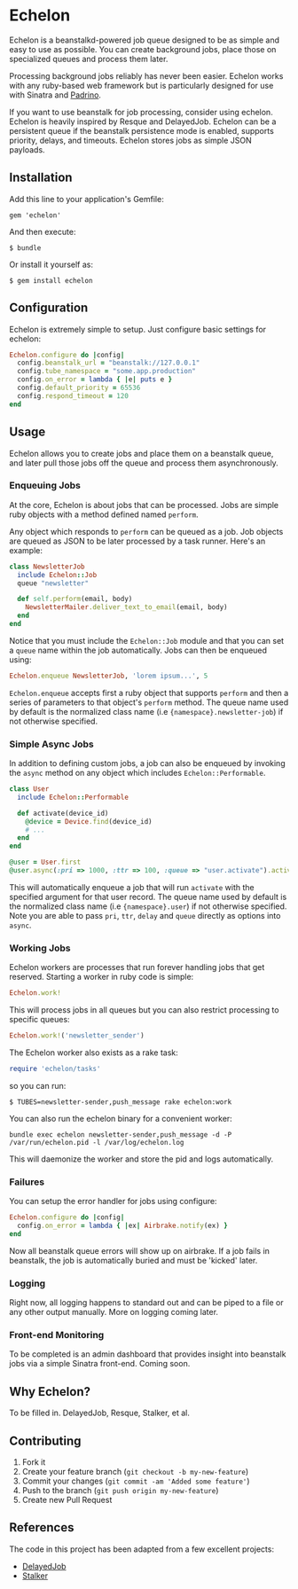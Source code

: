 # Echelon

Echelon is a beanstalkd-powered job queue designed to be as simple and easy to use as possible.
You can create background jobs, place those on specialized queues and process them later.

Processing background jobs reliably has never been easier. Echelon works with any ruby-based
web framework but is particularly designed for use with Sinatra and [Padrino](http://padrinorb.com).

If you want to use beanstalk for job processing, consider using echelon. Echelon is heavily inspired by Resque and DelayedJob.
Echelon can be a persistent queue if the beanstalk persistence mode is enabled, supports priority, delays, and timeouts.
Echelon stores jobs as simple JSON payloads.

## Installation

Add this line to your application's Gemfile:

    gem 'echelon'

And then execute:

    $ bundle

Or install it yourself as:

    $ gem install echelon

## Configuration ##

Echelon is extremely simple to setup. Just configure basic settings for echelon:

```ruby
Echelon.configure do |config|
  config.beanstalk_url = "beanstalk://127.0.0.1"
  config.tube_namespace = "some.app.production"
  config.on_error = lambda { |e| puts e }
  config.default_priority = 65536
  config.respond_timeout = 120
end
```

## Usage

Echelon allows you to create jobs and place them on a beanstalk queue, and later pull those jobs off the queue and process them asynchronously.

### Enqueuing Jobs ###

At the core, Echelon is about jobs that can be processed. Jobs are simple ruby objects with a method defined named `perform`.

Any object which responds to `perform` can be queued as a job. Job objects are queued as JSON to be later processed by a task runner. Here's an example:

```ruby
class NewsletterJob
  include Echelon::Job
  queue "newsletter"

  def self.perform(email, body)
    NewsletterMailer.deliver_text_to_email(email, body)
  end
end
```

Notice that you must include the `Echelon::Job` module and that you can set a `queue` name within the job automatically. Jobs can then be enqueued using:

```ruby
Echelon.enqueue NewsletterJob, 'lorem ipsum...', 5
```

`Echelon.enqueue` accepts first a ruby object that supports `perform` and then a series of parameters to that object's `perform` method. The queue name used by default is the normalized class name (i.e `{namespace}.newsletter-job`) if not otherwise specified.

### Simple Async Jobs ###

In addition to defining custom jobs, a job can also be enqueued by invoking the `async` method on any object which includes `Echelon::Performable`.

```ruby
class User
  include Echelon::Performable

  def activate(device_id)
    @device = Device.find(device_id)
    # ...
  end
end

@user = User.first
@user.async(:pri => 1000, :ttr => 100, :queue => "user.activate").activate(@device.id)
```

This will automatically enqueue a job that will run `activate` with the specified argument for that user record. The queue name used by default is the normalized class name (i.e `{namespace}.user`) if not otherwise specified. Note you are able to pass `pri`, `ttr`, `delay` and `queue` directly as options into `async`. 

### Working Jobs

Echelon workers are processes that run forever handling jobs that get reserved. Starting a worker in ruby code is simple:

```ruby
Echelon.work!
```

This will process jobs in all queues but you can also restrict processing to specific queues:

```ruby
Echelon.work!('newsletter_sender')
```

The Echelon worker also exists as a rake task:

```ruby
require 'echelon/tasks'
```

so you can run:

```
$ TUBES=newsletter-sender,push_message rake echelon:work
```

You can also run the echelon binary for a convenient worker:

```
bundle exec echelon newsletter-sender,push_message -d -P /var/run/echelon.pid -l /var/log/echelon.log
```

This will daemonize the worker and store the pid and logs automatically.

### Failures

You can setup the error handler for jobs using configure:

```ruby
Echelon.configure do |config|
  config.on_error = lambda { |ex| Airbrake.notify(ex) }
end
```

Now all beanstalk queue errors will show up on airbrake.
If a job fails in beanstalk, the job is automatically buried and must be 'kicked' later.

### Logging

Right now, all logging happens to standard out and can be piped to a file or any other output manually. More on logging coming later.

### Front-end Monitoring

To be completed is an admin dashboard that provides insight into beanstalk jobs via a simple Sinatra front-end. Coming soon.

## Why Echelon?

To be filled in. DelayedJob, Resque, Stalker, et al.

## Contributing

1. Fork it
2. Create your feature branch (`git checkout -b my-new-feature`)
3. Commit your changes (`git commit -am 'Added some feature'`)
4. Push to the branch (`git push origin my-new-feature`)
5. Create new Pull Request

## References

The code in this project has been adapted from a few excellent projects:

 * [DelayedJob](https://github.com/collectiveidea/delayed_job)
 * [Stalker](https://github.com/han/stalker)